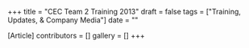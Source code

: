 +++
title = "CEC Team 2 Training 2013"
draft = false
tags = ["Training, Updates, & Company Media"]
date = ""

[Article]
contributors = []
gallery = []
+++